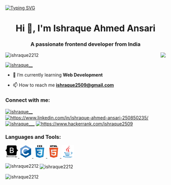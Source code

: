 <a href="https://git.io/typing-svg"> <img src="https://readme-typing-svg.demolab.com?font=Fira+Code&weight=900&size=25&pause=1000&color=000000&center=true&vCenter=true&width=435&lines=%23+Welcome+To+My+Github+Account" alt="Typing SVG"> </a>

<h1 align="center">Hi 👋, I'm Ishraque Ahmed Ansari </h1>
<h3 align="center">A passionate frontend developer from India</h3>
<img align="right" src="https://agencypartner.com/wp-content/uploads/2022/05/91382-web-development.gif">

<p align="left"> <img src="https://komarev.com/ghpvc/?username=ishraque2212&label=Profile%20views&color=0e75b6&style=flat" alt="ishraque2212" /> </p>

<p align="left"> <a href="https://twitter.com/ishraque__" target="blank"><img src="https://img.shields.io/twitter/follow/ishraque__?logo=twitter&style=for-the-badge" alt="ishraque__" /></a> </p>

- 🌱 I’m currently learning **Web Development**

- 📫 How to reach me **ishraque2509@gmail.com**

<h3 align="left">Connect with me:</h3>
<p align="left">
<a href="https://twitter.com/ishraque__" target="blank"><img align="center" src="https://raw.githubusercontent.com/rahuldkjain/github-profile-readme-generator/master/src/images/icons/Social/twitter.svg" alt="ishraque__" height="30" width="40" /></a>
<a href="https://linkedin.com/in/https://www.linkedin.com/in/ishraque-ahmed-ansari-250850235/" target="blank"><img align="center" src="https://raw.githubusercontent.com/rahuldkjain/github-profile-readme-generator/master/src/images/icons/Social/linked-in-alt.svg" alt="https://www.linkedin.com/in/ishraque-ahmed-ansari-250850235/" height="30" width="40" /></a>
<a href="https://instagram.com/ishraque___" target="blank"><img align="center" src="https://raw.githubusercontent.com/rahuldkjain/github-profile-readme-generator/master/src/images/icons/Social/instagram.svg" alt="ishraque___" height="30" width="40" /></a>
<a href="https://www.hackerrank.com/https://www.hackerrank.com/ishraque2509" target="blank"><img align="center" src="https://raw.githubusercontent.com/rahuldkjain/github-profile-readme-generator/master/src/images/icons/Social/hackerrank.svg" alt="https://www.hackerrank.com/ishraque2509" height="30" width="40" /></a>
</p>

<h3 align="left">Languages and Tools:</h3>
<p align="left"> <a href="https://getbootstrap.com" target="_blank" rel="noreferrer"> <img src="https://raw.githubusercontent.com/devicons/devicon/master/icons/bootstrap/bootstrap-plain-wordmark.svg" alt="bootstrap" width="40" height="40"/> </a> <a href="https://www.cprogramming.com/" target="_blank" rel="noreferrer"> <img src="https://raw.githubusercontent.com/devicons/devicon/master/icons/c/c-original.svg" alt="c" width="40" height="40"/> </a> <a href="https://www.w3schools.com/css/" target="_blank" rel="noreferrer"> <img src="https://raw.githubusercontent.com/devicons/devicon/master/icons/css3/css3-original-wordmark.svg" alt="css3" width="40" height="40"/> </a> <a href="https://www.w3.org/html/" target="_blank" rel="noreferrer"> <img src="https://raw.githubusercontent.com/devicons/devicon/master/icons/html5/html5-original-wordmark.svg" alt="html5" width="40" height="40"/> </a> <a href="https://www.java.com" target="_blank" rel="noreferrer"> <img src="https://raw.githubusercontent.com/devicons/devicon/master/icons/java/java-original.svg" alt="java" width="40" height="40"/> </a> </p>

<p><img align="left" src="https://github-readme-stats.vercel.app/api/top-langs?username=ishraque2212&show_icons=true&locale=en&layout=compact" alt="ishraque2212" /></p>

<p>&nbsp;<img align="center" src="https://github-readme-stats.vercel.app/api?username=ishraque2212&show_icons=true&locale=en" alt="ishraque2212" /></p>

<p><img align="center" src="https://github-readme-streak-stats.herokuapp.com/?user=ishraque2212&" alt="ishraque2212" /></p>
